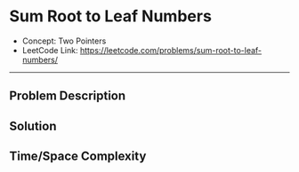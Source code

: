 # Sum Root to Leaf Numbers

- Concept: Two Pointers
- LeetCode Link: https://leetcode.com/problems/sum-root-to-leaf-numbers/

---

## Problem Description

## Solution

## Time/Space Complexity

